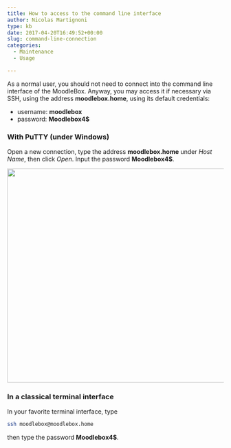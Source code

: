 ```yaml
---
title: How to access to the command line interface
author: Nicolas Martignoni
type: kb
date: 2017-04-20T16:49:52+00:00
slug: command-line-connection
categories:
  - Maintenance
  - Usage

---
```

As a normal user, you should not need to connect into the command line interface of the MoodleBox. Anyway, you may access it if necessary via SSH, using the address __moodlebox.home__, using its default credentials:

  * username: __moodlebox__
  * password: __Moodlebox4$__

### With PuTTY (under Windows)

Open a new connection, type the address __moodlebox.home__ under _Host Name_, then click _Open_. Input the password __Moodlebox4$__.

<img class="alignnone size-full wp-image-444" src="https://moodlebox.net/fr/wp-content/uploads/sites/4/2017/04/PuTTY-moodlebox.png" alt="" width="516" height="498" />

### In a classical terminal interface

In your favorite terminal interface, type

```bash
ssh moodlebox@moodlebox.home
```

then type the password __Moodlebox4$__.

